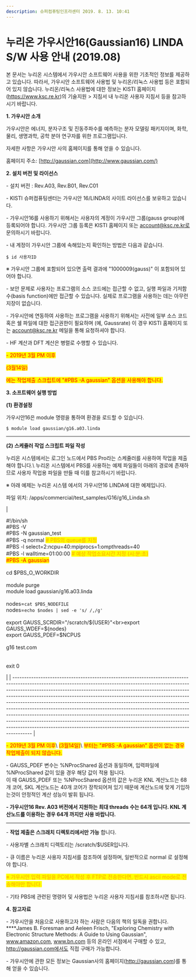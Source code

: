 ```yaml
---
description: 슈퍼컴퓨팅인프라센터 2019. 8. 13. 10:41
---
```


# 누리온 가우시안16(Gaussian16) LINDA S/W 사용 안내 (2019.08)

본 문서는 누리온 시스템에서 가우시안 소프트웨어 사용을 위한 기초적인 정보를 제공하고 있습니다. 따라서, 가우시안 소프트웨어 사용법 및 누리온/리눅스 사용법 등은 포함되어 있지 않습니다. 누리온/리눅스 사용법에 대한 정보는 KISTI 홈페이지 (https://www.ksc.re.kr)의 기술지원 > 지침서 내 누리온 사용자 지침서 등을 참고하시기 바랍니다.



**1. 가우시안 소개**

가우시안은 에너지, 분자구조 및 진동주파수를 예측하는 분자 모델링 패키지이며, 화학, 물리, 생명과학, 공학 분야 연구자를 위한 프로그램입니다.

자세한 사항은 가우시안 사의 홈페이지를 통해 얻을 수 있습니다.

홈페이지 주소: [http://gaussian.com](http://www.gaussian.com/)



**2. 설치 버전 및 라이선스**

\- 설치 버전 : Rev.A03, Rev.B01, Rev.C01

\- KISTI 슈퍼컴퓨팅센터는 가우시안 16/LINDA의 사이트 라이선스를 보유하고 있습니다.

\- 가우시안16를 사용하기 위해서는 사용자의 계정이 가우시안 그룹(gauss group)에 등록되어야 합니다. 가우시안 그룹 등록은 KISTI 홈페이지 또는 account@ksc.re.kr로 문의하시기 바랍니다.

\- 내 계정이 가우시안 그룹에 속해있는지 확인하는 방법은 다음과 같습니다.

```
$ id 사용자ID
```

※ 가우시안 그룹에 포함되어 있으면 출력 결과에 "1000009(gauss)" 이 포함되어 있어야 합니다.



\- 보안 문제로 사용자는 프로그램의 소스 코드에는 접근할 수 없고, 실행 파일과 기저함수(basis function)에만 접근할 수 있습니다. 실제로 프로그램을 사용하는 데는 아무런 지장이 없습니다.

\- 가우시안에 연동하여 사용하는 프로그램을 사용하기 위해서는 사전에 일부 소스 코드 혹은 쉘 파일에 대한 접근권한이 필요하며 (예, Gaussrate) 이 경우 KISTI 홈페이지 또는 account@ksc.re.kr 메일을 통해 요청하셔야 합니다.

\- HF 계산과 DFT 계산은 병렬로 수행할 수 있습니다.

<mark style="color:red;">- 2019년 3월 PM 이후</mark>

<mark style="color:red;">(3월14일)</mark>

<mark style="color:red;">에는 작업제출 스크립트에 "#PBS -A gaussian" 옵션을 사용해야 합니다.</mark>

<mark style="color:red;"></mark>

**3. 소프트웨어 실행 방법**

**(1) 환경설정**

가우시안16은 module 명령을 통하여 환경을 로드할 수 있습니다.

```
$ module load gaussian/g16.a03.linda
```

****

**(2) 스케쥴러 작업 스크립트 파일 작성**

누리온 시스템에서는 로그인 노드에서 PBS Pro라는 스케쥴러를 사용하여 작업을 제출해야 합니다.\ <mark style="color:red;"></mark>누리온 시스템에서 PBS를 사용하는 예제 파일들이 아래의 경로에 존재하므로 사용자 작업용 파일을 만들 때 이를 참고하시기 바랍니다.

※ 아래 예제는 누리온 시스템 에서의 가우시안16 LINDA에 대한 예제입니다.

파일 위치: /apps/commercial/test\_samples/G16/g16\_Linda.sh

| <p>#!/bin/sh<br>#PBS -V<br>#PBS -N gaussian_test<br>#PBS -q normal                                                     <mark style="color:orange;"># PBS의 queue를 지정</mark><br>#PBS -l select=2:ncpu=40:mpiprocs=1:ompthreads=40<br>#PBS -l walltime=01:00:00                                         <mark style="color:orange;"># 예상 작업소요시간 지정 (시:분:초)</mark><br><mark style="color:red;">#PBS -A gaussian</mark><br> <br>cd $PBS_O_WORKDIR<br><br>module purge<br>module load gaussian/g16.a03.linda<br> <br>nodes=`cat $PBS_NODEFILE`<br>nodes=`echo $nodes | sed -e 's/ /,/g'`<br><br>export GAUSS_SCRDIR="/scratch/${USER}"<br>export GAUSS_WDEF=${nodes}<br>export GAUSS_PDEF=$NCPUS<br>  <br>g16 test.com<br><br><br>exit 0</p> |
| -------------------------------------------------------------------------------------------------------------------------------------------------------------------------------------------------------------------------------------------------------------------------------------------------------------------------------------------------------------------------------------------------------------------------------------------------------------------------------------------------------------------------------------------------------------------------------------------------------------------------------------------------------------------------------------------------------------------------------------- |

<mark style="color:red;">- 2019년 3월 PM 이후</mark>\ <mark style="color:red;">(3월14일)</mark>\ <mark style="color:red;">부터는 "#PBS -A gaussian" 옵션이 없는 경우 작업제출이 되지 않습니다.</mark>

<mark style="color:red;"></mark>

\- GAUSS\_PDEF 변수는 %NProcShared 옵션과 동일하며, 입력파일에 %NProcShared 값이 있을 경우 해당 값이 적용 됩니다.\
이 때 GAUSS\_PDEF 또는 %NProcShared 옵션의 값은 누리온 KNL 계산노드는 68개 코어, SKL 계산노드는 40개 코어가 장착되어져 있기 때문에 계산노드에 맞게 기입하는것이 안정적인 계산 성능이 발휘 됩니다.

**- 가우시안16 Rev. A03 버전에서 지원하는 최대 threads 수는 64개 입니다. KNL 계산노드를 이용하는 경우 64개 까지만 사용 바랍니다.**

****

\- **작업 제출은 스크래치 디렉토리에서만 가능** 합니다.



\- 사용자별 스크래치 디렉토리는 /scratch/$USER입니다.



\- 큐 이름은 누리온 사용자 지침서를 참조하여 설정하며, 일반적으로 normal 로 설정해야 합니다.

<mark style="color:red;"><mark style="color:orange;">※ 가우시안 입력 파일을 PC에서 작성 후 FTP로 전송한다면, 반드시 ascii mode로 전송해야만 합니다.<mark style="color:orange;"></mark>

\- 기타 PBS에 관련된 명령어 및 사용법은 누리온 사용자 지침서를 참조하시면 됩니다.



**4. 참고자료**

\- 가우시안을 처음으로 사용하고자 하는 사람은 다음의 책의 일독을 권합니다.\
****James B. Foresman and Aeleen Frisch, "Exploring Chemistry with Electronic Structure Methods: A Guide to Using Gaussian", www.amazon.com, www.bn.com 등의 온라인 서점에서 구매할 수 있고, http://gaussian.com에서도 직접 구매가 가능합니다.

\- 가우시안에 관한 모든 정보는 Gaussian사의 홈페이지(http://gaussian.com)를 통해 얻을 수 있습니다.
